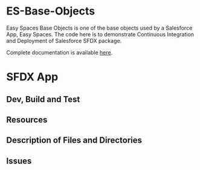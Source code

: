 # ES-Base-Objects
Easy Spaces Base Objects is one of the base objects used by a Salesforce App, Easy Spaces.
The code here is to demonstrate Continuous Integration and Deployment of Salesforce SFDX package.  


Complete documentation is available [here](https://github.com/ECFMG/salesforce-unlocked-packages-guide/wiki).

# SFDX  App

## Dev, Build and Test


## Resources


## Description of Files and Directories


## Issues
